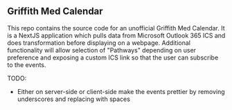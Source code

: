 ## Griffith Med Calendar

This repo contains the source code for an unofficial Griffith Med Calendar.
It is a NextJS application which pulls data from Microsoft Outlook 365 ICS and does transformation before displaying on a webpage.
Additional functionality will allow selection of "Pathways" depending on user preference and exposing a custom ICS link so that the user can subscribe to the events.

TODO:

- Either on server-side or client-side make the events prettier by removing underscores and replacing with spaces
